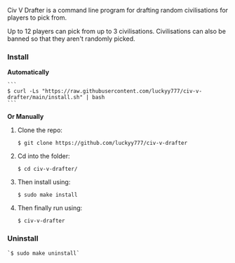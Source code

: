 Civ V Drafter is a command line program for drafting random civilisations for players to pick from.

Up to 12 players can pick from up to 3 civilisations. Civilisations can also be banned so that they aren't randomly picked.

<h3>Install</h3>

**Automatically**

    ```
    $ curl -Ls "https://raw.githubusercontent.com/luckyy777/civ-v-drafter/main/install.sh" | bash
    ```

**Or Manually**

1. Clone the repo:

    `$ git clone https://github.com/luckyy777/civ-v-drafter`

2. Cd into the folder:

    `$ cd civ-v-drafter/`

3. Then install using:

    `$ sudo make install`
  
4. Then finally run using:

    `$ civ-v-drafter`

<h3>Uninstall</h3>
    
    `$ sudo make uninstall`
